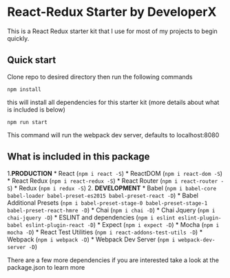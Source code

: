 # React-Redux Starter by DeveloperX 
This is a React Redux starter kit that I use for most of my projects to begin quickly.
## Quick start
Clone repo to desired directory then run the following commands
```
npm install
```
this will install all dependencies for this starter kit (more details about what is included is below)
```
npm run start
```
This command will run the webpack dev server, defaults to localhost:8080

## What is included in this package
1.**PRODUCTION**
    * React (`npm i react -S`)
    * ReactDOM (`npm i react-dom -S`)
    * React Redux (`npm i react-redux -S`)
    * React Router (`npm i react-router -S`)
    * Redux (`npm i redux -S`)
2. **DEVELOPMENT**
    * Babel (`npm i babel-core babel-loader babel-preset-es2015 babel-preset-react -D`)
    * Babel Additional Presets (`npm i babel-preset-stage-0 babel-preset-stage-1 babel-preset-react-hmre -D`)
    * Chai (`npm i chai -D`)
    * Chai Jquery (`npm i chai-jquery -D`)
    * ESLINT and dependencies (`npm i eslint eslint-plugin-babel eslint-plugin-react -D`)
    * Expect (`npm i expect -D`)
    * Mocha (`npm i mocha -D`)
    * React Test Utilities (`npm i react-addons-test-utils -D`)
    * Webpack (`npm i webpack -D`)
    * Webpack Dev Server (`npm i webpack-dev-server -D`)

There are a few more dependencies if you are interested take a look at the package.json to learn more